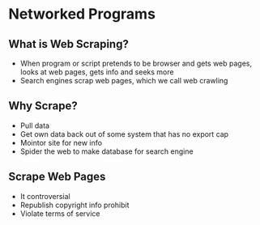 # Networked Programs

## What is Web Scraping?
* When program or script pretends to be browser and gets web pages, looks at web pages, gets info and seeks more
* Search engines scrap web pages, which we call web crawling

## Why Scrape?
* Pull data
* Get own data back out of some system that has no export cap
* Mointor site for new info
* Spider the web to make database for search engine

## Scrape Web Pages
* It controversial
* Republish copyright info prohibit
* Violate terms of service
